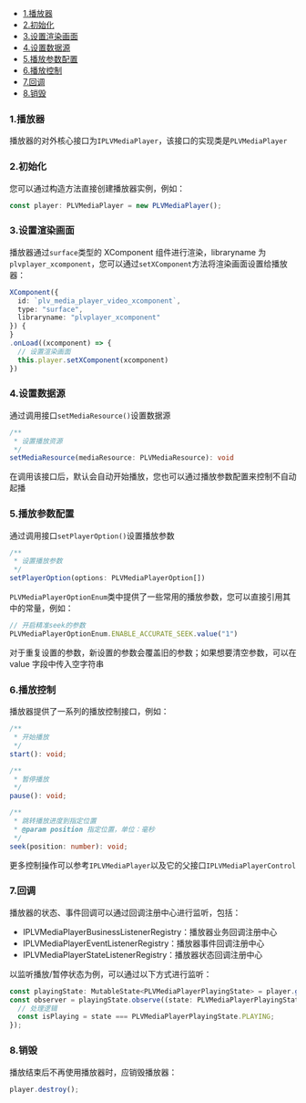 <!-- START doctoc generated TOC please keep comment here to allow auto update -->
<!-- DON'T EDIT THIS SECTION, INSTEAD RE-RUN doctoc TO UPDATE -->

- [1.播放器](#1%E6%92%AD%E6%94%BE%E5%99%A8)
- [2.初始化](#2%E5%88%9D%E5%A7%8B%E5%8C%96)
- [3.设置渲染画面](#3%E8%AE%BE%E7%BD%AE%E6%B8%B2%E6%9F%93%E7%94%BB%E9%9D%A2)
- [4.设置数据源](#4%E8%AE%BE%E7%BD%AE%E6%95%B0%E6%8D%AE%E6%BA%90)
- [5.播放参数配置](#5%E6%92%AD%E6%94%BE%E5%8F%82%E6%95%B0%E9%85%8D%E7%BD%AE)
- [6.播放控制](#6%E6%92%AD%E6%94%BE%E6%8E%A7%E5%88%B6)
- [7.回调](#7%E5%9B%9E%E8%B0%83)
- [8.销毁](#8%E9%94%80%E6%AF%81)

<!-- END doctoc generated TOC please keep comment here to allow auto update -->

### 1.播放器

播放器的对外核心接口为`IPLVMediaPlayer`，该接口的实现类是`PLVMediaPlayer`

### 2.初始化

您可以通过构造方法直接创建播放器实例，例如：

```ts
const player: PLVMediaPlayer = new PLVMediaPlayer();
```

### 3.设置渲染画面

播放器通过`surface`类型的 XComponent 组件进行渲染，libraryname 为`plvplayer_xcomponent`，您可以通过`setXComponent`方法将渲染画面设置给播放器：

```ts
XComponent({
  id: `plv_media_player_video_xcomponent`,
  type: "surface",
  libraryname: "plvplayer_xcomponent"
}) {
}
.onLoad((xcomponent) => {
  // 设置渲染画面
  this.player.setXComponent(xcomponent)
})
```

### 4.设置数据源

通过调用接口`setMediaResource()`设置数据源

```ts
/**
 * 设置播放资源
 */
setMediaResource(mediaResource: PLVMediaResource): void
```

在调用该接口后，默认会自动开始播放，您也可以通过播放参数配置来控制不自动起播

### 5.播放参数配置

通过调用接口`setPlayerOption()`设置播放参数

```ts
/**
 * 设置播放参数
 */
setPlayerOption(options: PLVMediaPlayerOption[])
```

`PLVMediaPlayerOptionEnum`类中提供了一些常用的播放参数，您可以直接引用其中的常量，例如：

```ts
// 开启精准seek的参数
PLVMediaPlayerOptionEnum.ENABLE_ACCURATE_SEEK.value("1")
```
对于重复设置的参数，新设置的参数会覆盖旧的参数；如果想要清空参数，可以在 value 字段中传入空字符串

### 6.播放控制

播放器提供了一系列的播放控制接口，例如：

```ts
/**
 * 开始播放
 */
start(): void;

/**
 * 暂停播放
 */
pause(): void;

/**
 * 跳转播放进度到指定位置
 * @param position 指定位置，单位：毫秒
 */
seek(position: number): void;
```

更多控制操作可以参考`IPLVMediaPlayer`以及它的父接口`IPLVMediaPlayerControl`

### 7.回调

播放器的状态、事件回调可以通过回调注册中心进行监听，包括：

- IPLVMediaPlayerBusinessListenerRegistry：播放器业务回调注册中心
- IPLVMediaPlayerEventListenerRegistry：播放器事件回调注册中心
- IPLVMediaPlayerStateListenerRegistry：播放器状态回调注册中心

以监听播放/暂停状态为例，可以通过以下方式进行监听：

```ts
const playingState: MutableState<PLVMediaPlayerPlayingState> = player.getStateListenerRegistry().playingState;
const observer = playingState.observe((state: PLVMediaPlayerPlayingState) => {
  // 处理逻辑
  const isPlaying = state === PLVMediaPlayerPlayingState.PLAYING;
});
```

### 8.销毁

播放结束后不再使用播放器时，应销毁播放器：

```ts
player.destroy();
```